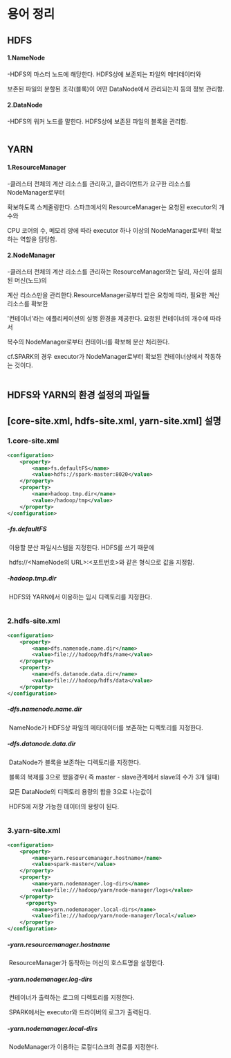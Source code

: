 # 용어 정리

## HDFS

#### 1.NameNode

-HDFS의 마스터 노드에 해당한다. HDFS상에 보존되는 파일의 메타데이터와

보존된 파일의 분할된 조각(블록)이 어떤 DataNode에서 관리되는지 등의 정보 관리함.

#### 2.DataNode

-HDFS의 워커 노드를 말한다. HDFS상에 보존된 파일의 블록을 관리함.

```

```

## YARN

#### 1.ResourceManager

-클러스터 전체의 계산 리소스를 관리하고, 클라이언트가 요구한 리소스를 NodeManager로부터

확보하도록 스케줄링한다. 스파크에서의 ResourceManager는 요청된 executor의 개수와

CPU 코어의 수, 메모리 양에 따라 executor 하나 이상의 NodeManager로부터 확보하는 역할을 담당함.

#### 2.NodeManager

-클러스터 전체의 계산 리소스를 관리하는 ResourceManager와는 달리, 자신이 설최된 머신(노드)의

계산 리소스만을 관리한다.ResourceManager로부터 받은 요청에 따라, 필요한 계산 리소스를 확보한

'컨테이너'라는 에플리케이션의 실행 환경을 제공한다. 요청된 컨테이너의 개수에 따라서 

복수의 NodeManager로부터 컨테이너를 확보해 분산 처리한다.

cf.SPARK의 경우 executor가 NodeManager로부터 확보된 컨테이너상에서 작동하는 것이다.

```

```

## HDFS와 YARN의 환경 설정의 파일들

## [core-site.xml, hdfs-site.xml, yarn-site.xml] 설명

### 1.core-site.xml

```xml
<configuration>
	<property>
    	<name>fs.defaultFS</name>
        <value>hdfs://spark-master:8020</value>
    </property>
    <property>
    	<name>hadoop.tmp.dir</name>
        <value>/hadoop/tmp</value>
    </property>
</configuration>
```

##### -fs.defaultFS

​	이용할 분산 파일시스템을 지정한다. HDFS를 쓰기 때문에

​	hdfs://<NameNode의 URL>:<포트번호>와 같은 형식으로 값을 지정함.

##### -hadoop.tmp.dir

​	HDFS와 YARN에서 이용하는 임시 디렉토리를 지정한다.

```

```

### 2.hdfs-site.xml

```xml
<configuration>
	<property>
    	<name>dfs.namenode.name.dir</name>
        <value>file:///hadoop/hdfs/name</value>
    </property>
    <property>
    	<name>dfs.datanode.data.dir</name>
        <value>file:///hadoop/hdfs/data</value>
    </property>
</configuration>
```

##### -dfs.namenode.name.dir

​	NameNode가 HDFS상 파일의 메타데이터를 보존하는 디렉토리를 지정한다.

##### -dfs.datanode.data.dir

​	DataNode가 블록을 보존하는 디렉토리를 지정한다. 

​	블록의 복제를 3으로 했을경우( 즉 master - slave관계에서 slave의 수가 3개 일때)

​	모든 DataNode의 디렉토리 용량의 합을 3으로 나눈값이 

​	HDFS에 저장 가능한 데이터의 용량이 된다.

```

```

### 3.yarn-site.xml

```xml
<configuration>
	<property>
    	<name>yarn.resourcemanager.hostname</name>
        <value>spark-master</value>
    </property>
    <property>
    	<name>yarn.nodemanager.log-dirs</name>
        <value>file:///hadoop/yarn/node-manager/logs</value>
    </property>
      <property>
    	<name>yarn.nodemanager.local-dirs</name>
        <value>file:///hadoop/yarn/node-manager/local</value>
    </property>
</configuration>
```

##### -yarn.resourcemanager.hostname

​	ResourceManager가 동작하는 머신의 호스트명을 설정한다.

##### -yarn.nodemanager.log-dirs

​	컨테이너가 출력하는 로그의 디렉토리를 지정한다.

​	SPARK에서는 executor와 드라이버의 로그가 출력된다.

##### -yarn.nodemanager.local-dirs

​	NodeManager가 이용하는 로컬디스크의 경로를 지정한다.